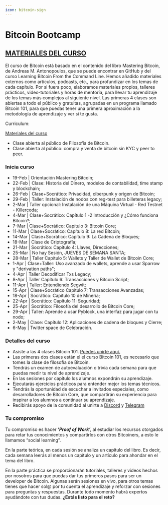 ```yaml
---
icon: bitcoin-sign
---
```


# Bitcoin Bootcamp

## [MATERIALES DEL CURSO](https://www.libreriadesatoshi.com/private-mb/mastering-bitcoin-welcome-page)

El curso de Bitcoin está basado en el contenido del libro Mastering Bitcoin, de Andreas M. Antonopoulos, que se puede encontrar en GitHub y del curso Learning Bitcoin From the Command Line. Hemos añadido materiales externos como artículos, podcasts, etc., para profundizar en los temas de cada capítulo. Por si fuera poco, elaboramos materiales propios, talleres prácticos, video-tutoriales y horas de mentoría, para llevar tu aprendizaje de los temas más complejos al siguiente nivel. Las primeras 4 clases son abiertas a todo el público y gratuitas, agrupadas en un programa llamado Bitcoin 101, para que puedas tener una primera aproximación a la metodología de aprendizaje y ver si te gusta.

Curriculum:

[Materiales del curso](https://libreriadesatoshi.com/private-mb/mastering-bitcoin-welcome-page)

* Clase abierta al público de Filosofía de Bitcoin.
* Clase abierta al público: compra y venta de bitcoin sin KYC y peer to peer.

### Inicia curso

* 19-Feb | Orientación Mastering Bitcoin;
* 22-Feb | Clase: Historia del Dinero, modelos de contabilidad, time stamp y blockchain;
* 26-Feb | Clase+Socrático: Privacidad, ciberpunk y origen de Bitcoin;
* 29-Feb | Taller: Instalación de nodos con reg-test para billeteras legacy;
* 2-Mar | Taller opcional: Instalación de una Máquina Virtual - Red Testnet - Killercoda;
* 4-Mar | Clase+Socrático: Capítulo 1 -2 Introducción y ¿Cómo funciona Bitcoin?;
* 7-Mar | Clase+Socrático: Capítulo 3: Bitcoin Core;
* 11-Mar | Clase+Socrático: Capítulo 8: La red Bitcoin;
* 14-Mar | Clase+Socrático: Capítulo 9: La Cadena de Bloques;
* 18-Mar | Clase de Criptografía;
* 21-Mar | Socrático: Capítulo 4: Llaves, Direcciones;
* 25-Mar | No hay Sesión, JUEVES DE SEMANA SANTA;
* 28-Mar | Taller Capítulo 5: Wallets y Taller de Wallet de Bitcoin Core;
* 1-Apr | Clase+Taller: Uso avanzado de wallets, aprende a usar Sparrow y "derivation paths";
* 4-Apr | Taller Decodificar Txs Legacy;
* 8-Apr | Taller Capítulo 6: Transacciones y Bitcoin Script;
* 11-Apr | Taller: Entendiendo Segwit;
* 15-Apr | Clase+Socrático Capítulo 7: Transacciones Avanzadas;
* 18-Apr | Socrático: Capítulo 10 de Minería;
* 22-Apr | Socrático: Capítulo 11: Seguridad;
* 25-Apr | Socrático: Filosofía del desarrollo de Bitcoin Core;
* 29-Apr | Taller: Aprende a usar Pyblock, una interfaz para jugar con tu nodo;
* 2-May | Clase: Capítulo 12: Aplicaciones de cadena de bloques y Cierre;
* 6-May | Twitter space de Celebración.

### Detalles del curso

* Asiste a las 4 clases Bitcoin 101. [Puedes unirte aquí.](https://www.libreriadesatoshi.com/courses/wallets)
* Las primeras dos clases están el el curso Bitcoin 101, es necesario que tomes la clase de filosofía de Bitcoin.
* Tendrás un examen de autoevaluación o trivia cada semana para que puedas medir tu nivel de aprendizaje.
* En las sesiones por capítulo los alumnos expondrán su aprendizaje.
* Ejecutarás ejercicios prácticos para entender mejor los temas técnicos.
* Tendrás la oportunidad de escuchar a invitados especiales, como desarrolladores de Bitcoin Core, que compartirán su experiencia para inspirar a los alumnos a continuar su aprendizaje.
* Recibirás apoyo de la comunidad al unirte a [Discord](https://discord.gg/nS6J3D55YW) y [Telegram](https://t.me/libdesatoshi)

### Tu compromiso

Tu compromiso es hacer _**'Proof of Work’,**_ al estudiar los recursos otorgados para retar tus conocimientos y compartirlos con otros Bitcoiners, a esto le llamamos “social learning”.

En la parte teórica, en cada sesión se analiza un capítulo del libro. Es decir, cada semana leerás al menos un capítulo y un artículo para ahondar en el tema del libro.

En la parte práctica se proporcionarán tutoriales, talleres y videos hechos por nosotros para que puedas dar tus primeros pasos para ser un developer de Bitcoin. Algunas serán sesiones en vivo, para otros temas tienes que hacer sol@ por tu cuenta el aprendizaje y reforzar con sesiones para preguntas y respuestas. Durante todo momento habrá expertos ayudándote con tus dudas. **¿Estás listo para el reto?**

